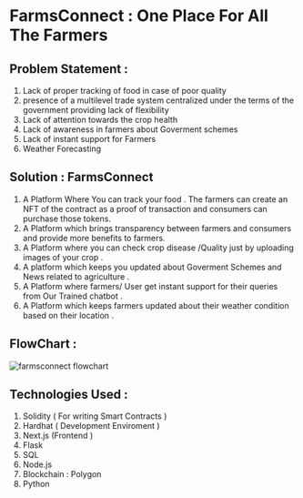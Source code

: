 # FarmsConnect : One Place For All The Farmers

## Problem Statement : 

1. Lack of proper tracking of food in case of poor quality 
2. presence of a multilevel trade system centralized under the terms of the government providing lack of flexibility 
3. Lack of attention towards the crop health 
4. Lack of awareness in farmers about Goverment schemes
5. Lack of instant support for Farmers  
6. Weather Forecasting  

## Solution : FarmsConnect

1. A Platform Where You can track your food . The farmers can create an NFT of the contract as a proof of transaction and consumers can purchase those tokens. 
2. A Platform which brings transparency between farmers and consumers and provide more benefits to farmers. 
3. A Platform where you can check crop disease /Quality just by uploading images of your crop  .
4. A platform which keeps you updated about Goverment Schemes and News related to agriculture  .
5. A Platform where farmers/ User get instant support for their queries from Our Trained chatbot .
6. A Platform which keeps farmers updated about their weather condition based on their location  .

## FlowChart : 

![farmsconnect flowchart](https://user-images.githubusercontent.com/100551659/221401707-9393cc2d-d0bb-47f1-9e64-8f4f4b4824c8.png)

## Technologies Used : 

1. Solidity ( For writing Smart Contracts )
2. Hardhat ( Development Enviroment )
3. Next.js (Frontend )
4. Flask 
5. SQL 
6. Node.js 
7. Blockchain : Polygon 
8. Python 



